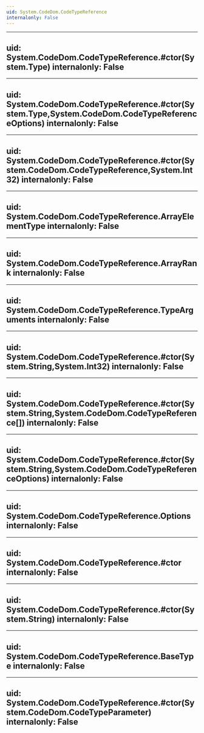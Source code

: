 ```yaml
---
uid: System.CodeDom.CodeTypeReference
internalonly: False
---
```


---
uid: System.CodeDom.CodeTypeReference.#ctor(System.Type)
internalonly: False
---

---
uid: System.CodeDom.CodeTypeReference.#ctor(System.Type,System.CodeDom.CodeTypeReferenceOptions)
internalonly: False
---

---
uid: System.CodeDom.CodeTypeReference.#ctor(System.CodeDom.CodeTypeReference,System.Int32)
internalonly: False
---

---
uid: System.CodeDom.CodeTypeReference.ArrayElementType
internalonly: False
---

---
uid: System.CodeDom.CodeTypeReference.ArrayRank
internalonly: False
---

---
uid: System.CodeDom.CodeTypeReference.TypeArguments
internalonly: False
---

---
uid: System.CodeDom.CodeTypeReference.#ctor(System.String,System.Int32)
internalonly: False
---

---
uid: System.CodeDom.CodeTypeReference.#ctor(System.String,System.CodeDom.CodeTypeReference[])
internalonly: False
---

---
uid: System.CodeDom.CodeTypeReference.#ctor(System.String,System.CodeDom.CodeTypeReferenceOptions)
internalonly: False
---

---
uid: System.CodeDom.CodeTypeReference.Options
internalonly: False
---

---
uid: System.CodeDom.CodeTypeReference.#ctor
internalonly: False
---

---
uid: System.CodeDom.CodeTypeReference.#ctor(System.String)
internalonly: False
---

---
uid: System.CodeDom.CodeTypeReference.BaseType
internalonly: False
---

---
uid: System.CodeDom.CodeTypeReference.#ctor(System.CodeDom.CodeTypeParameter)
internalonly: False
---
